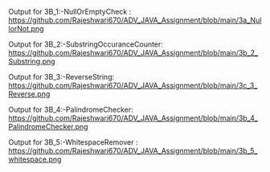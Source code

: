 
 
Output for 3B_1:-NullOrEmptyCheck : https://github.com/Rajeshwari670/ADV_JAVA_Assignment/blob/main/3a_NullorNot.png

Output for 3B_2:-SubstringOccuranceCounter: https://github.com/Rajeshwari670/ADV_JAVA_Assignment/blob/main/3b_2_Substring.png
  
Output for 3B_3:-ReverseString: https://github.com/Rajeshwari670/ADV_JAVA_Assignment/blob/main/3c_3_Reverse.png

Output for 3B_4:-PalindromeChecker: https://github.com/Rajeshwari670/ADV_JAVA_Assignment/blob/main/3b_4_PalindromeChecker.png
  
Output for 3B_5:-WhitespaceRemover  : https://github.com/Rajeshwari670/ADV_JAVA_Assignment/blob/main/3b_5_whitespace.png

